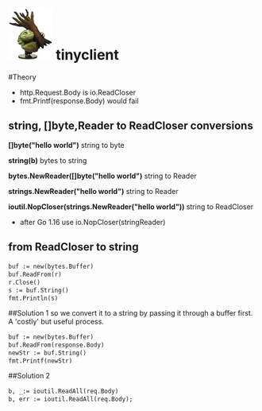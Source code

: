 # ![tinyclient](tiny.jpg) tinyclient

#Theory
* http.Request.Body is io.ReadCloser
* fmt.Printf(response.Body) would fail

## string, []byte,Reader to ReadCloser conversions

**[]byte("hello world")** string to byte

**string(b)** bytes to string

**bytes.NewReader([]byte("hello world")** string to Reader

**strings.NewReader("hello world")** string to Reader

**ioutil.NopCloser(strings.NewReader("hello world"))** string to ReadCloser

* after Go 1.16 use io.NopCloser(stringReader) 

## from ReadCloser to string
````
buf := new(bytes.Buffer)
buf.ReadFrom(r)
r.Close()
s := buf.String()
fmt.Println(s)
````

##Solution 1
so we convert it to a string by passing it through a buffer first. A 'costly' but useful process.

````
buf := new(bytes.Buffer)
buf.ReadFrom(response.Body)
newStr := buf.String()
fmt.Printf(newStr)
````

##Solution 2
````
b, _:= ioutil.ReadAll(req.Body)
b, err := ioutil.ReadAll(req.Body);
````